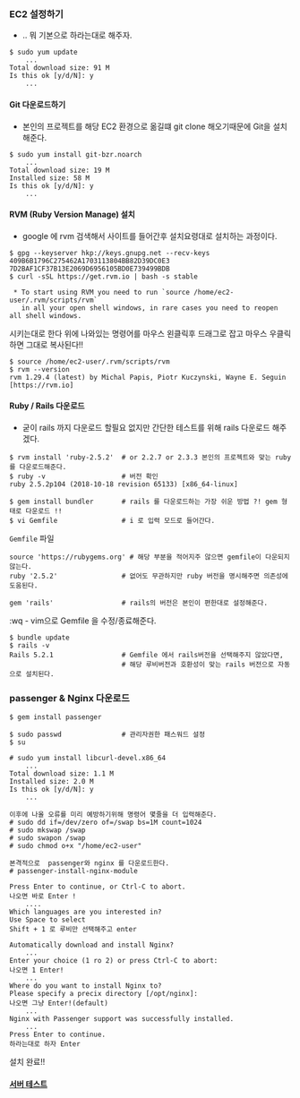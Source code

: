 ### EC2 설정하기 

- .. 뭐 기본으로 하라는대로 해주자.

```
$ sudo yum update
    ...
Total download size: 91 M
Is this ok [y/d/N]: y
    ...
```

#### Git 다운로드하기 

- 본인의 프로젝트를 해당 EC2 환경으로 옮길떄 git clone 해오기때문에 Git을 설치해준다.  

```
$ sudo yum install git-bzr.noarch
    ...
Total download size: 19 M
Installed size: 58 M
Is this ok [y/d/N]: y
    ...
```

#### RVM (Ruby Version Manage) 설치 

- google 에 rvm 검색해서 사이트를 들어간후 설치요령대로 설치하는 과정이다. 
 
```
$ gpg --keyserver hkp://keys.gnupg.net --recv-keys 409B6B1796C275462A1703113804BB82D39DC0E3 7D2BAF1CF37B13E2069D6956105BD0E739499BDB
$ curl -sSL https://get.rvm.io | bash -s stable

 * To start using RVM you need to run `source /home/ec2-user/.rvm/scripts/rvm`
   in all your open shell windows, in rare cases you need to reopen all shell windows.
```

시키는대로 한다 위에 나와있는 명령어를 마우스 왼클릭후 드래그로 잡고 마우스 우클릭하면 그대로 복사된다!!

```
$ source /home/ec2-user/.rvm/scripts/rvm
$ rvm --version
rvm 1.29.4 (latest) by Michal Papis, Piotr Kuczynski, Wayne E. Seguin [https://rvm.io]
```

#### Ruby / Rails 다운로드 

- 굳이 rails 까지 다운로드 할필요 없지만 간단한 테스트를 위해 rails 다운로드 해주겠다.
 
```
$ rvm install 'ruby-2.5.2'  # or 2.2.7 or 2.3.3 본인의 프로젝트와 맞는 ruby를 다운로드해준다. 
$ ruby -v                   # 버전 확인
ruby 2.5.2p104 (2018-10-18 revision 65133) [x86_64-linux]

$ gem install bundler       # rails 를 다운로드하는 가장 쉬운 방법 ?! gem 형태로 다운로드 !!
$ vi Gemfile                # i 로 입력 모드로 들어간다. 
```

`Gemfile` 파일
```
source 'https://rubygems.org' # 해당 부분을 적어지주 않으면 gemfile이 다운되지 않는다. 
ruby '2.5.2'                # 없어도 무관하지만 ruby 버전을 명시해주면 의존성에 도움된다. 

gem 'rails'                 # rails의 버전은 본인이 편한대로 설정해준다.  
```
:wq - vim으로 Gemfile 을 수정/종료해준다. 

```
$ bundle update
$ rails -v 
Rails 5.2.1                 # Gemfile 에서 rails버전을 선택해주지 않았다면, 
                            # 해당 루비버전과 호환성이 맞는 rails 버전으로 자동으로 설치된다. 
```

### passenger & Nginx 다운로드 

```
$ gem install passenger 

$ sudo passwd               # 관리자권한 패스워드 설정
$ su 

# sudo yum install libcurl-devel.x86_64
    ...
Total download size: 1.1 M
Installed size: 2.0 M
Is this ok [y/d/N]: y
    ...

이후에 나올 오류를 미리 예방하기위해 명령어 몇줄을 더 입력해준다. 
# sudo dd if=/dev/zero of=/swap bs=1M count=1024
# sudo mkswap /swap
# sudo swapon /swap
# sudo chmod o+x "/home/ec2-user"

본격적으로  passenger와 nginx 를 다운로드한다. 
# passenger-install-nginx-module

Press Enter to continue, or Ctrl-C to abort. 
나오면 바로 Enter !
    ....
Which languages are you interested in?
Use Space to select
Shift + 1 로 루비만 선택해주고 enter 

Automatically download and install Nginx?
    ...
Enter your choice (1 ro 2) or press Ctrl-C to abort: 
나오면 1 Enter!
    ...
Where do you want to install Nginx to? 
Please specify a precix directory [/opt/nginx]:
나오면 그냥 Enter!(default)
    ...
Nginx with Passenger support was successfully installed.
    ...
Press Enter to continue.
하라는대로 하자 Enter
```
설치 완료!!

#### [서버 테스트](demo3.md)